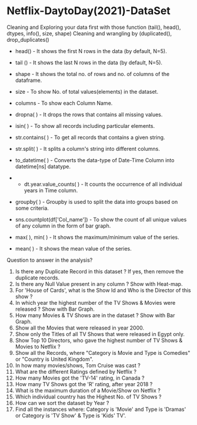 # Netflix-DaytoDay(2021)-DataSet

Cleaning and Exploring your data first with those function (tail(), head(), dtypes, info(), size, shape)
Cleaning and wrangling by (duplicated(), drop_duplicates()

* head() - It shows the first N rows in the data (by default, N=5).
* tail () - It shows the last N rows in the data (by default, N=5).
* shape - It shows the total no. of rows and no. of columns of the dataframe.
* size - To show No. of total values(elements) in the dataset.
* columns - To show each Column Name.

* dropna( ) - It drops the rows that contains all missing values.
* isin( ) - To show all records including particular elements.
* str.contains( ) - To get all records that contains a given string.
* str.split( ) - It splits a column's string into different columns.
* to_datetime( ) - Converts the data-type of Date-Time Column into datetime[ns] datatype.
* * dt.year.value_counts( ) - It counts the occurrence of all individual years in Time column.
* groupby( ) - Groupby is used to split the data into groups based on some criteria.
* sns.countplot(df['Col_name']) - To show the count of all unique values of any column in the form of bar graph.
* max( ), min( ) - It shows the maximum/minimum value of the series.
* mean( ) - It shows the mean value of the series.


Question to answer in the analysis?

1) Is there any Duplicate Record in this dataset ? If yes, then remove the duplicate records.
2) Is there any Null Value present in any column ? Show with Heat-map.
3) For 'House of Cards', what is the Show Id and Who is the Director of this show ? 
4) In which year the highest number of the TV Shows & Movies were released ? Show with Bar Graph.
5) How many Movies & TV Shows are in the dataset ? Show with Bar Graph.
6) Show all the Movies that were released in year 2000.
7) Show only the Titles of all TV Shows that were released in Egypt only.
8) Show Top 10 Directors, who gave the highest number of TV Shows & Movies to Netflix ?
9) Show all the Records, where "Category is Movie and Type is Comedies" or "Country is United Kingdom".
10) In how many movies/shows, Tom Cruise was cast ?
11) What are the different Ratings defined by Netflix ?
12) How many Movies got the 'TV-14' rating, in Canada ?
13) How many TV Shows got the 'R' rating, after year 2018 ?
14) What is the maximum duration of a Movie/Show on Netflix ?
15) Which individual country has the Highest No. of TV Shows ?
16) How can we sort the dataset by Year ?
17) Find all the instances where: Category is 'Movie' and Type is 'Dramas' or Category is 'TV Show' & Type is 'Kids' TV'.

